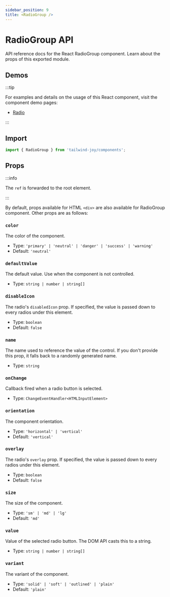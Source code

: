 ```yaml
---
sidebar_position: 9
title: <RadioGroup />
---
```


# RadioGroup API

<AvailableFrom version="0.3.0" />

API reference docs for the React RadioGroup component.
Learn about the props of this exported module.

## Demos

:::tip

For examples and details on the usage of this React component, visit the component demo pages:

- [Radio](../components/radio)

:::

## Import

```jsx
import { RadioGroup } from 'tailwind-joy/components';
```

## Props

:::info

The `ref` is forwarded to the root element.

:::

By default, props available for HTML `<div>` are also available for RadioGroup component.
Other props are as follows:

### `color`

The color of the component.

- Type: `'primary' | 'neutral' | 'danger' | 'success' | 'warning'`
- Default: `'neutral'`

### `defaultValue`

The default value.
Use when the component is not controlled.

- Type: `string | number | string[]`

### `disableIcon`

The radio's `disabledIcon` prop.
If specified, the value is passed down to every radios under this element.

- Type: `boolean`
- Default: `false`

### `name`

The name used to reference the value of the control.
If you don't provide this prop, it falls back to a randomly generated name.

- Type: `string`

### `onChange`

Callback fired when a radio button is selected.

- Type: `ChangeEventHandler<HTMLInputElement>`

### `orientation`

The component orientation.

- Type: `'horizontal' | 'vertical'`
- Default: `'vertical'`

### `overlay`

The radio's `overlay` prop.
If specified, the value is passed down to every radios under this element.

- Type: `boolean`
- Default: `false`

### `size`

The size of the component.

- Type: `'sm' | 'md' | 'lg'`
- Default: `'md'`

### `value`

Value of the selected radio button.
The DOM API casts this to a string.

- Type: `string | number | string[]`

### `variant`

The variant of the component.

- Type: `'solid' | 'soft' | 'outlined' | 'plain'`
- Default: `'plain'`
